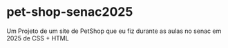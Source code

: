 # pet-shop-senac2025
Um Projeto de um site de PetShop que eu fiz durante as aulas no senac em 2025 de CSS + HTML
